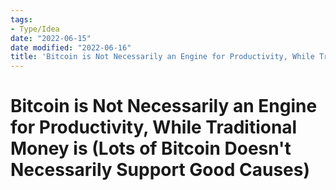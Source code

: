 ```yaml
---
tags:
- Type/Idea
date: "2022-06-15"
date modified: "2022-06-16"
title: 'Bitcoin is Not Necessarily an Engine for Productivity, While Traditional Money is (Lots of Bitcoin Doesn''t Necessarily Support Good Causes)'
---
```


# Bitcoin is Not Necessarily an Engine for Productivity, While Traditional Money is (Lots of Bitcoin Doesn't Necessarily Support Good Causes)
